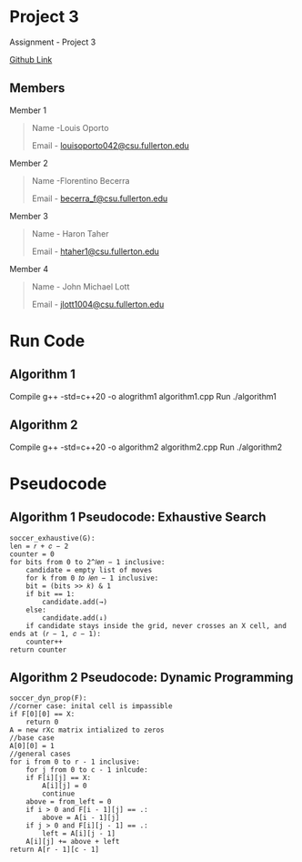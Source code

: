 # Project 3
Assignment - Project 3

[Github Link](https://github.com/LouisOporto/335-Project3) 


## Members
Member 1
> Name -Louis Oporto
>
> Email - louisoporto042@csu.fullerton.edu
>

Member 2
> Name -Florentino Becerra
>
> Email - becerra_f@csu.fullerton.edu
>

Member 3
> Name - Haron Taher
>
> Email - htaher1@csu.fullerton.edu
>

Member 4
> Name - John Michael Lott
>
> Email - jlott1004@csu.fullerton.edu
>


# Run Code
## Algorithm 1
Compile g++ -std=c++20 -o alogrithm1 algorithm1.cpp
Run ./algorithm1

## Algorithm 2
Compile g++ -std=c++20 -o algorithm2 algorithm2.cpp
Run ./algorithm2


# Pseudocode
## Algorithm 1 Pseudocode: Exhaustive Search

    soccer_exhaustive(G):
    len = 𝑟 + 𝑐 − 2
    counter = 0
    for bits from 0 to 2^𝑙𝑒𝑛 − 1 inclusive:
        candidate = empty list of moves
        for k from 0 𝑡𝑜 𝑙𝑒𝑛 − 1 inclusive:
        bit = (bits >> 𝑘) & 1
        if bit == 1:
            candidate.add(→)
        else:
            candidate.add(↓)
        if candidate stays inside the grid, never crosses an X cell, and ends at (𝑟 − 1, 𝑐 − 1):
        counter++
    return counter

## Algorithm 2 Pseudocode: Dynamic Programming

    soccer_dyn_prop(F):
    //corner case: inital cell is impassible
    if F[0][0] == X:
        return 0
    A = new rXc matrix intialized to zeros
    //base case
    A[0][0] = 1
    //general cases
    for i from 0 to r - 1 inclusive:
        for j from 0 to c - 1 inlcude:
        if F[i][j] == X:
            A[i][j] = 0
            continue
        above = from_left = 0
        if i > 0 and F[i - 1][j] == .:
            above = A[i - 1][j]
        if j > 0 and F[i][j - 1] == .:
            left = A[i][j - 1]
        A[i][j] += above + left
    return A[r - 1][c - 1]
